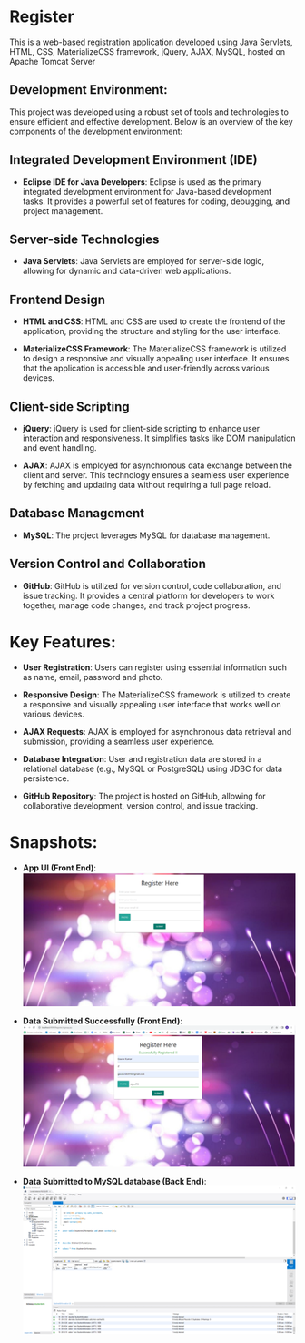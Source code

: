 # Register
This is a web-based registration application developed using Java Servlets, HTML, CSS, MaterializeCSS framework, jQuery, AJAX, MySQL, hosted on Apache Tomcat Server

## Development Environment:

This project was developed using a robust set of tools and technologies to ensure efficient and effective development. Below is an overview of the key components of the development environment:

## Integrated Development Environment (IDE)

- **Eclipse IDE for Java Developers**: Eclipse is used as the primary integrated development environment for Java-based development tasks. It provides a powerful set of features for coding, debugging, and project management.

## Server-side Technologies

- **Java Servlets**: Java Servlets are employed for server-side logic, allowing for dynamic and data-driven web applications.

## Frontend Design

- **HTML and CSS**: HTML and CSS are used to create the frontend of the application, providing the structure and styling for the user interface.

- **MaterializeCSS Framework**: The MaterializeCSS framework is utilized to design a responsive and visually appealing user interface. It ensures that the application is accessible and user-friendly across various devices.

## Client-side Scripting

- **jQuery**: jQuery is used for client-side scripting to enhance user interaction and responsiveness. It simplifies tasks like DOM manipulation and event handling.

- **AJAX**: AJAX is employed for asynchronous data exchange between the client and server. This technology ensures a seamless user experience by fetching and updating data without requiring a full page reload.

## Database Management

- **MySQL**: The project leverages  MySQL for database management.

## Version Control and Collaboration

- **GitHub**: GitHub is utilized for version control, code collaboration, and issue tracking. It provides a central platform for developers to work together, manage code changes, and track project progress.


# Key Features:

- **User Registration**: Users can register using essential information such as name, email, password and photo.

- **Responsive Design**: The MaterializeCSS framework is utilized to create a responsive and visually appealing user interface that works well on various devices.

- **AJAX Requests**: AJAX is employed for asynchronous data retrieval and submission, providing a seamless user experience.

- **Database Integration**: User and registration data are stored in a relational database (e.g., MySQL or PostgreSQL) using JDBC for data persistence.

- **GitHub Repository**: The project is hosted on GitHub, allowing for collaborative development, version control, and issue tracking.

# Snapshots:
- **App UI (Front End)**:
![App UI](https://github.com/gaurav20161/Register/blob/master/3.PNG?raw=true)

- **Data Submitted Successfully (Front End)**:
![App UI1](https://github.com/gaurav20161/Register/blob/master/1.PNG?raw=true)

- **Data Submitted to MySQL database (Back End)**:
![App UI2](https://github.com/gaurav20161/Register/blob/master/2.PNG?raw=true)

